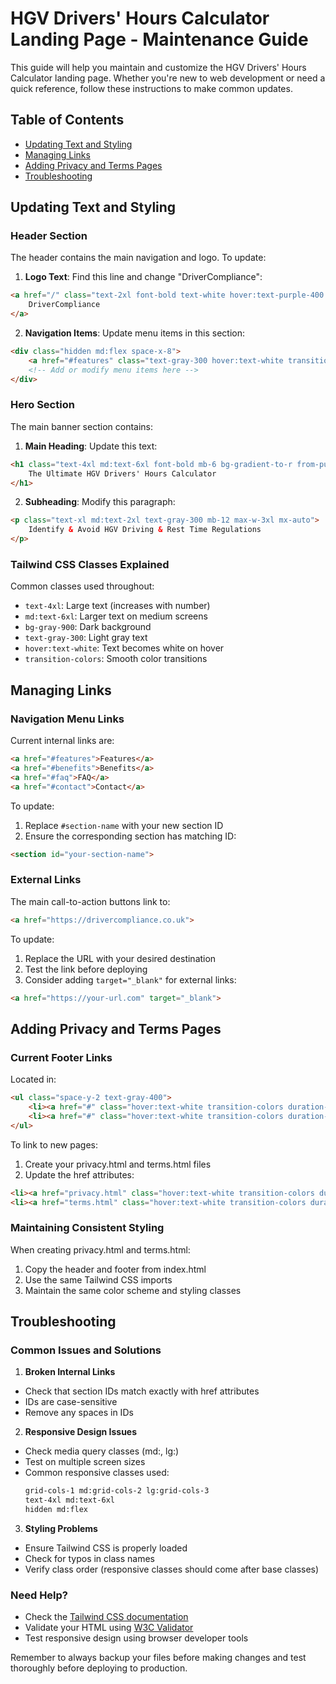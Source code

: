 # HGV Drivers' Hours Calculator Landing Page - Maintenance Guide

This guide will help you maintain and customize the HGV Drivers' Hours Calculator landing page. Whether you're new to web development or need a quick reference, follow these instructions to make common updates.

## Table of Contents
- [Updating Text and Styling](#updating-text-and-styling)
- [Managing Links](#managing-links)
- [Adding Privacy and Terms Pages](#adding-privacy-and-terms-pages)
- [Troubleshooting](#troubleshooting)

## Updating Text and Styling

### Header Section
The header contains the main navigation and logo. To update:

1. **Logo Text**: Find this line and change "DriverCompliance":
```html
<a href="/" class="text-2xl font-bold text-white hover:text-purple-400 transition-colors duration-300">
    DriverCompliance
</a>
```

2. **Navigation Items**: Update menu items in this section:
```html
<div class="hidden md:flex space-x-8">
    <a href="#features" class="text-gray-300 hover:text-white transition-colors duration-300">Features</a>
    <!-- Add or modify menu items here -->
</div>
```

### Hero Section
The main banner section contains:

1. **Main Heading**: Update this text:
```html
<h1 class="text-4xl md:text-6xl font-bold mb-6 bg-gradient-to-r from-purple-400 to-pink-600 bg-clip-text text-transparent">
    The Ultimate HGV Drivers' Hours Calculator
</h1>
```

2. **Subheading**: Modify this paragraph:
```html
<p class="text-xl md:text-2xl text-gray-300 mb-12 max-w-3xl mx-auto">
    Identify & Avoid HGV Driving & Rest Time Regulations
</p>
```

### Tailwind CSS Classes Explained
Common classes used throughout:
- `text-4xl`: Large text (increases with number)
- `md:text-6xl`: Larger text on medium screens
- `bg-gray-900`: Dark background
- `text-gray-300`: Light gray text
- `hover:text-white`: Text becomes white on hover
- `transition-colors`: Smooth color transitions

## Managing Links

### Navigation Menu Links
Current internal links are:
```html
<a href="#features">Features</a>
<a href="#benefits">Benefits</a>
<a href="#faq">FAQ</a>
<a href="#contact">Contact</a>
```

To update:
1. Replace `#section-name` with your new section ID
2. Ensure the corresponding section has matching ID:
```html
<section id="your-section-name">
```

### External Links
The main call-to-action buttons link to:
```html
<a href="https://drivercompliance.co.uk">
```

To update:
1. Replace the URL with your desired destination
2. Test the link before deploying
3. Consider adding `target="_blank"` for external links:
```html
<a href="https://your-url.com" target="_blank">
```

## Adding Privacy and Terms Pages

### Current Footer Links
Located in:
```html
<ul class="space-y-2 text-gray-400">
    <li><a href="#" class="hover:text-white transition-colors duration-300">Privacy Policy</a></li>
    <li><a href="#" class="hover:text-white transition-colors duration-300">Terms of Service</a></li>
</ul>
```

To link to new pages:

1. Create your privacy.html and terms.html files
2. Update the href attributes:
```html
<li><a href="privacy.html" class="hover:text-white transition-colors duration-300">Privacy Policy</a></li>
<li><a href="terms.html" class="hover:text-white transition-colors duration-300">Terms of Service</a></li>
```

### Maintaining Consistent Styling
When creating privacy.html and terms.html:
1. Copy the header and footer from index.html
2. Use the same Tailwind CSS imports
3. Maintain the same color scheme and styling classes

## Troubleshooting

### Common Issues and Solutions

1. **Broken Internal Links**
- Check that section IDs match exactly with href attributes
- IDs are case-sensitive
- Remove any spaces in IDs

2. **Responsive Design Issues**
- Check media query classes (md:, lg:)
- Test on multiple screen sizes
- Common responsive classes used:
  ```html
  grid-cols-1 md:grid-cols-2 lg:grid-cols-3
  text-4xl md:text-6xl
  hidden md:flex
  ```

3. **Styling Problems**
- Ensure Tailwind CSS is properly loaded
- Check for typos in class names
- Verify class order (responsive classes should come after base classes)

### Need Help?
- Check the [Tailwind CSS documentation](https://tailwindcss.com/docs)
- Validate your HTML using [W3C Validator](https://validator.w3.org/)
- Test responsive design using browser developer tools

Remember to always backup your files before making changes and test thoroughly before deploying to production.
